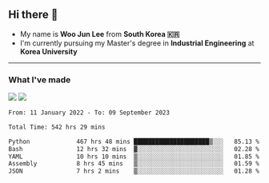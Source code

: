 ## Hi there 👋

- My name is **Woo Jun Lee** from **South Korea 🇰🇷**
- I'm currently pursuing my Master's degree in **Industrial Engineering** at **Korea University**

---

### What I've made

<a href="https://share.streamlit.io/tomtom1103/kuiai_hackathon_2022/main/JL_app.py"><img src="https://img.shields.io/badge/Journey Lee-161B22?style=for-the-badge&logo=streamlit&logoColor=FF4B4B"/></a> <a href="https://jeon-100.github.io/Dangzang/"><img src="https://img.shields.io/badge/당신을 위한 장학금, 당장!-161B22?style=for-the-badge&logo=react&logoColor=#61DAFB"/></a>

<!--START_SECTION:waka-->

```txt
From: 11 January 2022 - To: 09 September 2023

Total Time: 542 hrs 29 mins

Python             467 hrs 48 mins █████████████████████▒░░░   85.13 %
Bash               12 hrs 32 mins  ▓░░░░░░░░░░░░░░░░░░░░░░░░   02.28 %
YAML               10 hrs 10 mins  ▒░░░░░░░░░░░░░░░░░░░░░░░░   01.85 %
Assembly           8 hrs 45 mins   ▒░░░░░░░░░░░░░░░░░░░░░░░░   01.59 %
JSON               7 hrs 2 mins    ▒░░░░░░░░░░░░░░░░░░░░░░░░   01.28 %
```

<!--END_SECTION:waka-->
